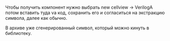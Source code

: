 Чтобы получить компонент нужно выбрать new cellview -> VerilogA
потом вставить туда va код, сохранить его и согласиться на экстракцию символа, далее как обычно.

В архиве уже сгенерированный символ, который можно кинуть в библиотеку.